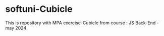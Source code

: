 # softuni-Cubicle
This is repository with MPA exercise-Cubicle from course : JS Back-End - may 2024
